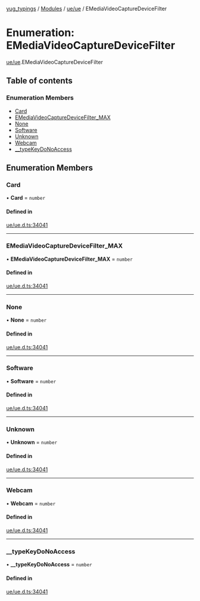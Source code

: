 [yug_typings](../README.md) / [Modules](../modules.md) / [ue/ue](../modules/ue_ue.md) / EMediaVideoCaptureDeviceFilter

# Enumeration: EMediaVideoCaptureDeviceFilter

[ue/ue](../modules/ue_ue.md).EMediaVideoCaptureDeviceFilter

## Table of contents

### Enumeration Members

- [Card](ue_ue.EMediaVideoCaptureDeviceFilter.md#card)
- [EMediaVideoCaptureDeviceFilter\_MAX](ue_ue.EMediaVideoCaptureDeviceFilter.md#emediavideocapturedevicefilter_max)
- [None](ue_ue.EMediaVideoCaptureDeviceFilter.md#none)
- [Software](ue_ue.EMediaVideoCaptureDeviceFilter.md#software)
- [Unknown](ue_ue.EMediaVideoCaptureDeviceFilter.md#unknown)
- [Webcam](ue_ue.EMediaVideoCaptureDeviceFilter.md#webcam)
- [\_\_typeKeyDoNoAccess](ue_ue.EMediaVideoCaptureDeviceFilter.md#__typekeydonoaccess)

## Enumeration Members

### Card

• **Card** = `number`

#### Defined in

[ue/ue.d.ts:34041](https://github.com/YugMetaverse/yug_typings/blob/b7d9b19/ue/ue.d.ts#L34041)

___

### EMediaVideoCaptureDeviceFilter\_MAX

• **EMediaVideoCaptureDeviceFilter\_MAX** = `number`

#### Defined in

[ue/ue.d.ts:34041](https://github.com/YugMetaverse/yug_typings/blob/b7d9b19/ue/ue.d.ts#L34041)

___

### None

• **None** = `number`

#### Defined in

[ue/ue.d.ts:34041](https://github.com/YugMetaverse/yug_typings/blob/b7d9b19/ue/ue.d.ts#L34041)

___

### Software

• **Software** = `number`

#### Defined in

[ue/ue.d.ts:34041](https://github.com/YugMetaverse/yug_typings/blob/b7d9b19/ue/ue.d.ts#L34041)

___

### Unknown

• **Unknown** = `number`

#### Defined in

[ue/ue.d.ts:34041](https://github.com/YugMetaverse/yug_typings/blob/b7d9b19/ue/ue.d.ts#L34041)

___

### Webcam

• **Webcam** = `number`

#### Defined in

[ue/ue.d.ts:34041](https://github.com/YugMetaverse/yug_typings/blob/b7d9b19/ue/ue.d.ts#L34041)

___

### \_\_typeKeyDoNoAccess

• **\_\_typeKeyDoNoAccess** = `number`

#### Defined in

[ue/ue.d.ts:34041](https://github.com/YugMetaverse/yug_typings/blob/b7d9b19/ue/ue.d.ts#L34041)
